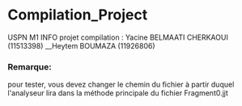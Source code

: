 # Compilation_Project
USPN M1 INFO projet compilation : Yacine BELMAATI CHERKAOUI (11513398) __Heytem BOUMAZA (11926806)

### Remarque:
pour tester, vous devez changer le chemin du fichier à partir duquel l'analyseur lira dans la méthode principale du fichier Fragment0.jjt
